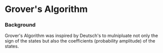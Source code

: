 # Grover's Algorithm

### Background
Grover's Algorithm was inspired by Deutsch's to mulnipluate not only the sign of the states but also the coefficients (probability amplitude) of the states.


